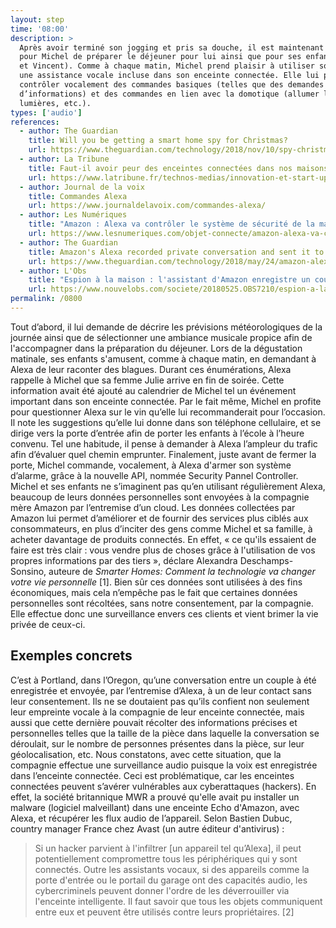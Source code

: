 ```yaml
---
layout: step
time: '08:00'
description: >
  Après avoir terminé son jogging et pris sa douche, il est maintenant temps
  pour Michel de préparer le déjeuner pour lui ainsi que pour ses enfants (Léa
  et Vincent). Comme à chaque matin, Michel prend plaisir à utiliser son Alexa,
  une assistance vocale incluse dans son enceinte connectée. Elle lui permet de
  contrôler vocalement des commandes basiques (telles que des demandes
  d’informations) et des commandes en lien avec la domotique (allumer les
  lumières, etc.). 
types: ['audio']
references:
  - author: The Guardian
    title: Will you be getting a smart home spy for Christmas?
    url: https://www.theguardian.com/technology/2018/nov/10/spy-christmas-smart-home-facebook-portal-google-home-hub-amazon-show-alexa 
  - author: La Tribune
    title: Faut-il avoir peur des enceintes connectées dans nos maisons ?
    url: https://www.latribune.fr/technos-medias/innovation-et-start-up/faut-il-avoir-peur-des-enceintes-connectees-dans-nos-maisons-801145.html
  - author: Journal de la voix
    title: Commandes Alexa
    url: https://www.journaldelavoix.com/commandes-alexa/
  - author: Les Numériques
    title: "Amazon : Alexa va contrôler le système de sécurité de la maison"
    url: https://www.lesnumeriques.com/objet-connecte/amazon-alexa-va-controler-systeme-securite-maison-n81729.html
  - author: The Guardian
    title: Amazon's Alexa recorded private conversation and sent it to random contact
    url: https://www.theguardian.com/technology/2018/may/24/amazon-alexa-recorded-conversation
  - author: L'Obs
    title: "Espion à la maison : l'assistant d'Amazon enregistre un couple à son insu"
    url: https://www.nouvelobs.com/societe/20180525.OBS7210/espion-a-la-maison-l-assistant-d-amazon-enregistre-un-couple-a-son-insu.html
permalink: /0800
---
```


Tout d’abord, il lui demande de décrire les prévisions météorologiques de la journée ainsi que de sélectionner une ambiance musicale propice afin de l'accompagner dans la préparation du déjeuner. Lors de la dégustation matinale, ses enfants s'amusent, comme à chaque matin, en demandant à Alexa de leur raconter des blagues. Durant ces énumérations, Alexa rappelle à Michel que sa femme Julie arrive en fin de soirée. Cette information avait été ajouté au calendrier de Michel tel un événement important dans son enceinte connectée.
Par le fait même, Michel en profite pour questionner Alexa sur le vin qu’elle lui recommanderait pour l’occasion. Il note les suggestions qu’elle lui donne dans son téléphone cellulaire, et se dirige vers la porte d’entrée afin de porter les enfants à l’école à l’heure convenu. Tel une habitude, il pense à demander à Alexa l’ampleur du trafic afin d’évaluer quel chemin emprunter. Finalement, juste avant de fermer la porte, Michel commande, vocalement, à Alexa d'armer son système d’alarme, grâce à la nouvelle API, nommée Security Pannel Controller. 
Michel et ses enfants ne s’imaginent pas qu’en utilisant régulièrement Alexa, beaucoup de leurs données personnelles sont envoyées à la compagnie mère Amazon par l’entremise d’un cloud. Les données collectées par Amazon lui permet d’améliorer et de fournir des services plus ciblés aux consommateurs, en plus d’inciter des gens comme Michel et sa famille, à acheter davantage de produits connectés. En effet, « ce qu'ils essaient de faire est très clair : vous vendre plus de choses grâce à l'utilisation de vos propres informations par des tiers », déclare Alexandra Deschamps-Sonsino, auteure de _Smarter Homes: Comment la technologie va changer votre vie personnelle_ [1]. Bien sûr ces données sont utilisées à des fins économiques, mais cela n’empêche pas le fait que certaines données personnelles sont récoltées, sans notre consentement, par la compagnie. Elle effectue donc une surveillance envers ces clients et vient brimer la vie privée de ceux-ci.  

## Exemples concrets
 
C’est à Portland, dans l’Oregon, qu’une conversation entre un couple à été enregistrée et envoyée, par l’entremise d’Alexa, à un de leur contact sans leur consentement. Ils ne se doutaient pas qu’ils confient non seulement leur empreinte vocale à la compagnie de leur enceinte connectée, mais aussi que cette dernière pouvait récolter des informations précises et personnelles telles que la taille de la pièce dans laquelle la conversation se déroulait, sur le nombre de personnes présentes dans la pièce, sur leur géolocalisation, etc. Nous constatons, avec cette situation, que la compagnie effectue une surveillance audio puisque la voix est enregistrée dans l’enceinte connectée.
Ceci est problématique, car les enceintes connectées peuvent s’avérer vulnérables aux cyberattaques (hackers). En effet, la société britannique MWR a prouvé qu'elle avait pu installer un malware (logiciel malveillant) dans une enceinte Echo d'Amazon, avec Alexa, et récupérer les flux audio de l’appareil. Selon Bastien Dubuc, country manager France chez Avast (un autre éditeur d'antivirus) : 

> Si un hacker parvient à l'infiltrer [un appareil tel qu’Alexa], il peut potentiellement compromettre tous les périphériques qui y sont connectés. Outre les assistants vocaux, si des appareils comme la porte d'entrée ou le portail du garage ont des capacités audio, les cybercriminels peuvent donner l'ordre de les déverrouiller via l'enceinte intelligente. Il faut savoir que tous les objets communiquent entre eux et peuvent être utilisés contre leurs propriétaires. [2]
